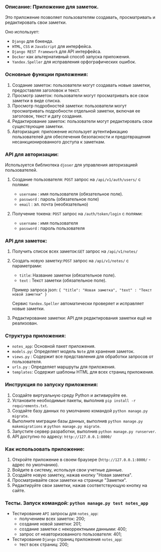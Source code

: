### Описание: Приложение для заметок. 
Это приложение позволяет пользователям создавать, просматривать и редактировать свои заметки.

Оно использует:
- `Django` для бэкенда.
- `HTML`, `CSS` и `JavaScript` для интерфейса.
- `Django REST Framework` для API интерфейса.
- `Docker` как альтернативный способ запуска приложения.
- `Yandex.Speller` для исправления орфографических ошибок.


### Основные функции приложения:
1. Создание заметок: пользователи могут создавать новые заметки, предоставляя заголовок и текст. 
2. Просмотр заметок: пользователи могут просматривать все свои заметки в виде списка. 
3. Просмотр подробностей заметки: пользователи могут просматривать подробности отдельной заметки, включая ее заголовок, текст и дату создания. 
4. Редактирование заметок: пользователи могут редактировать свои существующие заметки. 
5. Авторизация: приложение использует аутентификацию пользователей для обеспечения безопасности и предотвращения несанкционированного доступа к заметкам.


### API для авторизации:
Используется библиотека `djoser` для управления авторизацией пользователей.

1. Создание пользователя: `POST` запрос на `/api/v1/auth/users/` с полями:
   - `username` : имя пользователя (обязательное поле).
   - `password` : пароль (обязательное поле)
   - `email`    : эл. почта (необязательно)

2. Получение токена: `POST` запрос на `/auth/token/login` с полями:
   - `username` : имя пользователя
   - `password` : пароль пользователя


### API для заметок:
1. Получить список всех заметок:`GET` запрос на `/api/v1/notes/`

2. Создать новую заметку:`POST` запрос на `/api/v1/notes/` с параметрами:

   - `title`: Название заметки (обязательное поле).
   - `text` : Текст заметки (обязательное поле).

    Пример запроса json:
        `{
           "title": "Новая заметка",
           "text" : "Текст новой заметки"
        }`

    Сервис `Yandex.Speller` автоматически проверяет и исправляет новые заметки.
3. Редактирование заметки: API для редактирования заметки ещё не реализован.


### Структура приложения:
- `notes_app`: Основной пакет приложения.
- `models.py`: Определяет модель `Note` для хранения заметок.
- `views.py` : Содержит все представления для обработки запросов от пользователя.
- `urls.py`  : Определяет маршруты для приложения.
- `templates`: Содержит шаблоны HTML для всех страниц приложения.


### Инструкция по запуску приложения:
1. Создайте виртуальную среду Python и активируйте ее.
2. Установите необходимые пакеты, выполнив `pip install -r requirements.txt`.
3. Создайте базу данных по умолчанию командой `python manage.py migrate`.
4. Выполните миграции базы данных, выполнив `python manage.py makemigrations` и `python manage.py migrate`.
5. Запустите сервер разработки, выполнив `python manage.py runserver`.
6. API доступно по адресу: `http://127.0.0.1:8000/`


### Как использовать приложение:
1. Откройте приложение в своем браузере (`http://127.0.0.1:8000/` - адрес по умолчанию).
2. Войдите в систему, используя свои учетные данные.
3. Создайте новую заметку, нажав кнопку "Новая заметка".
4. Просматривайте свои заметки на странице "Заметки".
5. Редактируйте свои заметки, нажав соответствующую кнопку на сайте.


### Тесты. Запуск командой: `python manage.py test notes_app`
- Тестирование `API` запросы для `notes_app`:
  - получением всех заметок: 200;
  - создание новой заметки: 201;
  - создание заметки с некорректными данными: 400;
  - запрос от неавторизованного пользователя: 401;
- Тестирование `Django` страниц приложения `notes_app`:
  - тест всех страниц: 200;
